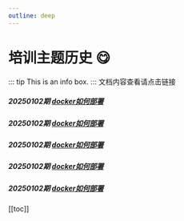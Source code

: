 ```yaml
---
outline: deep
---
```

# 培训主题历史  :yum:
::: tip
This is an info box.
:::
文档内容查看请点击链接
##### 20250102期 [docker如何部署](/notes/training/20250102) 

##### 20250102期 [docker如何部署](/notes/training/20250103)

##### 20250102期 [docker如何部署](/notes/training/20250102)

##### 20250102期 [docker如何部署](/notes/training/20250102)

##### 20250102期 [docker如何部署](/notes/training/20250102)

[[toc]]